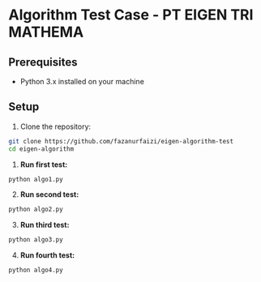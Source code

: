 # Algorithm Test Case - PT EIGEN TRI MATHEMA

## Prerequisites

- Python 3.x installed on your machine

## Setup

1. Clone the repository:

```bash
git clone https://github.com/fazanurfaizi/eigen-algorithm-test
cd eigen-algorithm
```

1. **Run first test:**
```bash
python algo1.py
```

2. **Run second test:**
```bash
python algo2.py
```

3. **Run third test:**
```bash
python algo3.py
```

4. **Run fourth test:**
```bash
python algo4.py
```